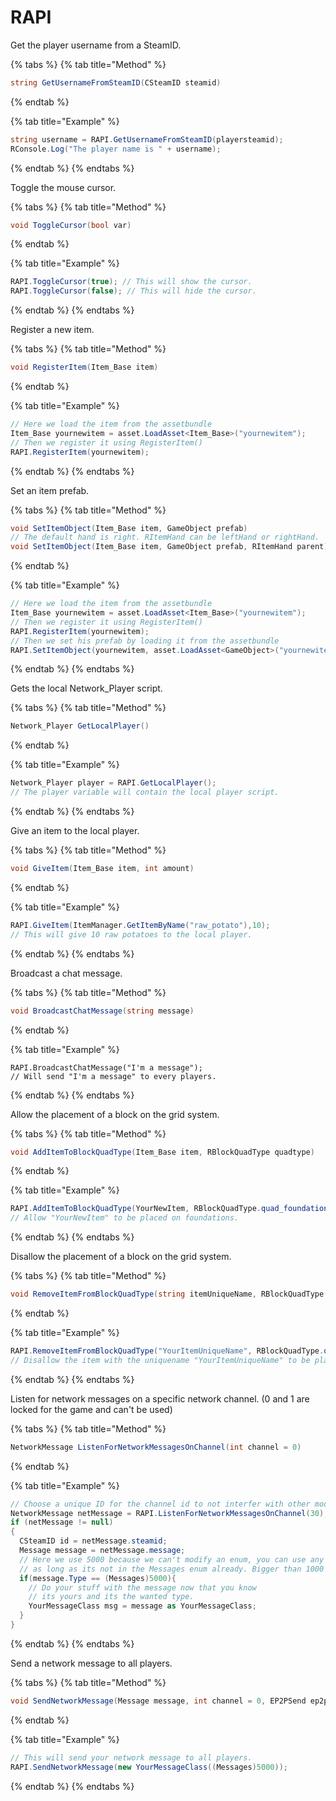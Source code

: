# RAPI

Get the player username from a SteamID.

{% tabs %}
{% tab title="Method" %}
```csharp
string GetUsernameFromSteamID(CSteamID steamid)
```
{% endtab %}

{% tab title="Example" %}
```csharp
string username = RAPI.GetUsernameFromSteamID(playersteamid);
RConsole.Log("The player name is " + username);
```
{% endtab %}
{% endtabs %}

Toggle the mouse cursor.

{% tabs %}
{% tab title="Method" %}
```csharp
void ToggleCursor(bool var)
```
{% endtab %}

{% tab title="Example" %}
```csharp
RAPI.ToggleCursor(true); // This will show the cursor.
RAPI.ToggleCursor(false); // This will hide the cursor.
```
{% endtab %}
{% endtabs %}

Register a new item.

{% tabs %}
{% tab title="Method" %}
```csharp
void RegisterItem(Item_Base item)
```
{% endtab %}

{% tab title="Example" %}
```csharp
// Here we load the item from the assetbundle
Item_Base yournewitem = asset.LoadAsset<Item_Base>("yournewitem");
// Then we register it using RegisterItem()
RAPI.RegisterItem(yournewitem);
```
{% endtab %}
{% endtabs %}

Set an item prefab.

{% tabs %}
{% tab title="Method" %}
```csharp
void SetItemObject(Item_Base item, GameObject prefab)
// The default hand is right. RItemHand can be leftHand or rightHand.
void SetItemObject(Item_Base item, GameObject prefab, RItemHand parent)
```
{% endtab %}

{% tab title="Example" %}
```csharp
// Here we load the item from the assetbundle
Item_Base yournewitem = asset.LoadAsset<Item_Base>("yournewitem");
// Then we register it using RegisterItem()
RAPI.RegisterItem(yournewitem);
// Then we set his prefab by loading it from the assetbundle
RAPI.SetItemObject(yournewitem, asset.LoadAsset<GameObject>("yournewitem"));
```
{% endtab %}
{% endtabs %}

Gets the local Network\_Player script.

{% tabs %}
{% tab title="Method" %}
```csharp
Network_Player GetLocalPlayer()
```
{% endtab %}

{% tab title="Example" %}
```csharp
Network_Player player = RAPI.GetLocalPlayer();
// The player variable will contain the local player script.
```
{% endtab %}
{% endtabs %}

Give an item to the local player.

{% tabs %}
{% tab title="Method" %}
```csharp
void GiveItem(Item_Base item, int amount)
```
{% endtab %}

{% tab title="Example" %}
```csharp
RAPI.GiveItem(ItemManager.GetItemByName("raw_potato"),10);
// This will give 10 raw potatoes to the local player.
```
{% endtab %}
{% endtabs %}

Broadcast a chat message.

{% tabs %}
{% tab title="Method" %}
```csharp
void BroadcastChatMessage(string message)
```
{% endtab %}

{% tab title="Example" %}
```
RAPI.BroadcastChatMessage("I'm a message");
// Will send "I'm a message" to every players.
```
{% endtab %}
{% endtabs %}

Allow the placement of a block on the grid system.

{% tabs %}
{% tab title="Method" %}
```csharp
void AddItemToBlockQuadType(Item_Base item, RBlockQuadType quadtype)
```
{% endtab %}

{% tab title="Example" %}
```csharp
RAPI.AddItemToBlockQuadType(YourNewItem, RBlockQuadType.quad_foundation);
// Allow "YourNewItem" to be placed on foundations.
```
{% endtab %}
{% endtabs %}

Disallow the placement of a block on the grid system.

{% tabs %}
{% tab title="Method" %}
```csharp
void RemoveItemFromBlockQuadType(string itemUniqueName, RBlockQuadType quadtype)
```
{% endtab %}

{% tab title="Example" %}
```csharp
RAPI.RemoveItemFromBlockQuadType("YourItemUniqueName", RBlockQuadType.quad_foundation);
// Disallow the item with the uniquename "YourItemUniqueName" to be placed on foundations.

```
{% endtab %}
{% endtabs %}

Listen for network messages on a specific network channel. (0 and 1 are locked for the game and can't be used)

{% tabs %}
{% tab title="Method" %}
```csharp
NetworkMessage ListenForNetworkMessagesOnChannel(int channel = 0)
```
{% endtab %}

{% tab title="Example" %}
```csharp
// Choose a unique ID for the channel id to not interfer with other mods.
NetworkMessage netMessage = RAPI.ListenForNetworkMessagesOnChannel(30);
if (netMessage != null)
{
  CSteamID id = netMessage.steamid;
  Message message = netMessage.message;
  // Here we use 5000 because we can't modify an enum, you can use any values 
  // as long as its not in the Messages enum already. Bigger than 1000 is perfect.
  if(message.Type == (Messages)5000){
    // Do your stuff with the message now that you know 
    // its yours and its the wanted type.
    YourMessageClass msg = message as YourMessageClass;
  }
}
```
{% endtab %}
{% endtabs %}

Send a network message to all players.

{% tabs %}
{% tab title="Method" %}
```csharp
void SendNetworkMessage(Message message, int channel = 0, EP2PSend ep2psend = EP2PSend.k_EP2PSendReliable, Target target = Target.Other, CSteamID fallbackSteamID = new CSteamID())
```
{% endtab %}

{% tab title="Example" %}
```csharp
// This will send your network message to all players.
RAPI.SendNetworkMessage(new YourMessageClass((Messages)5000));
```
{% endtab %}
{% endtabs %}
